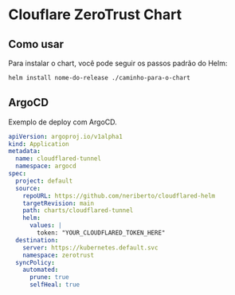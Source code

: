 # Clouflare ZeroTrust Chart

## Como usar

Para instalar o chart, você pode seguir os passos padrão do Helm:

```bash
helm install nome-do-release ./caminho-para-o-chart

```

## ArgoCD

Exemplo de deploy com ArgoCD.

```yaml
apiVersion: argoproj.io/v1alpha1
kind: Application
metadata:
  name: cloudflared-tunnel
  namespace: argocd
spec:
  project: default
  source:
    repoURL: https://github.com/neriberto/cloudflared-helm
    targetRevision: main
    path: charts/cloudflared-tunnel
    helm:
      values: |
        token: "YOUR_CLOUDFLARED_TOKEN_HERE"
  destination:
    server: https://kubernetes.default.svc
    namespace: zerotrust
  syncPolicy:
    automated:
      prune: true
      selfHeal: true

```